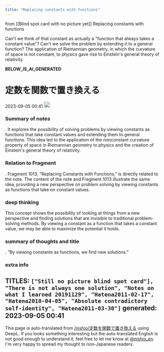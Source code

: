 ```yaml
---
title: "Replacing constants with functions"
---
```


from  [[Blind spot card with no picture yet]]
Replacing constants with functions

Can't we think of that constant as actually a "function that always takes a constant value"? Can't we solve the problem by extending it to a general function?
The application of Riemannian geometry, in which the curvature of space is not constant, to physics gave rise to Einstein's general theory of relativity.

__BELOW_IS_AI_GENERATED__
# 定数を関数で置き換える
 2023-09-05 00:41 <img src='https://scrapbox.io/api/pages/nishio-en/omni/icon' alt='omni.icon' height="19.5"/>
### Summary of notes
.
It explores the possibility of solving problems by viewing constants as functions that take constant values and extending them to general functions. This idea led to the application of the nonconstant curvature property of space in Riemannian geometry to physics and the creation of Einstein's general theory of relativity.

### Relation to Fragment
.
Fragment 1013, "Replacing Constants with Functions," is directly related to the note. The content of the note and Fragment 1013 illustrate the same idea, providing a new perspective on problem solving by viewing constants as functions that take on constant values.

### deep thinking
This concept shows the possibility of looking at things from a new perspective and finding solutions that are invisible to traditional problem-solving methods. By viewing a constant as a function that takes a constant value, we may be able to maximize the potential it holds.

### summary of thoughts and title
.
"By viewing constants as functions, we find new solutions."

### extra info
TITLES: `["Still no picture blind spot card"], "There is not always one solution", "Notes on what I learned 20191129", "Hatena2011-02-17", "Hatena2010-04-05", "Absolute contradictory self-identity", "Hatena2011-03-30"]`
generated: 2023-09-05 00:41
---
This page is auto-translated from [/nishio/定数を関数で置き換える](https://scrapbox.io/nishio/定数を関数で置き換える) using DeepL. If you looks something interesting but the auto-translated English is not good enough to understand it, feel free to let me know at [@nishio_en](https://twitter.com/nishio_en). I'm very happy to spread my thought to non-Japanese readers.